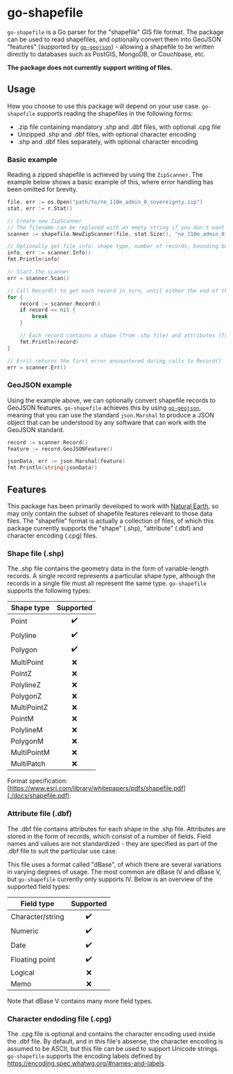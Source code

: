 # go-shapefile

`go-shapefile` is a Go parser for the "shapefile" GIS file format. The package can be used to read shapefiles, and optionally convert them into GeoJSON "features" (supported by [`go-geojson`](https://github.com/everystreet/go-geojson)) - allowing a shapefile to be written directly to databases such as PostGIS, MongoDB, or Couchbase, etc.

**The package does not currently support writing of files.**

## Usage

How you choose to use this package will depend on your use case. `go-shapefile` supports reading the shapefiles in the following forms:

* .zip file containing mandatory .shp and .dbf files, with optional .cpg file
* Unzipped .shp and .dbf files, with optional character encoding
* .shp and .dbf files separately, with optional character encoding

### Basic example

Reading a zipped shapefile is achieved by using the `ZipScanner`. The example below shows a basic example of this, where error handling has been omitted for brevity.

```go
file, err := os.Open("path/to/ne_110m_admin_0_sovereignty.zip")
stat, err := r.Stat()

// Create new ZipScanner
// The filename can be replaced with an empty string if you don't want to check filenames inside the zip file
scanner := shapefile.NewZipScanner(file, stat.Size(), "ne_110m_admin_0_sovereignty.zip")

// Optionally get file info: shape type, number of records, bounding box, etc.
info, err := scanner.Info()
fmt.Println(info)

// Start the scanner
err = scanner.Scan()

// Call Record() to get each record in turn, until either the end of the file, or an error occurs
for {
    record := scanner.Record()
    if record == nil {
        break
    }

    // Each record contains a shape (from .shp file) and attributes (from .dbf file)
    fmt.Println(record)
}

// Err() returns the first error encountered during calls to Record()
err = scanner.Err()
```

### GeoJSON example

Using the example above, we can optionally convert shapefile records to GeoJSON features. `go-shapefile` achieves this by using [`go-geojson`](https://github.com/everystreet/go-geojson), meaning that you can use the standard `json.Marshal` to produce a JSON object that can be understood by any software that can work with the GeoJSON standard.

```go
record := scanner.Record()
feature := record.GeoJSONFeature()

jsonData, err := json.Marshal(feature)
fmt.Println(string(jsonData))
```

## Features

This package has been primarily developed to work with [Natural Earth](https://www.naturalearthdata.com/), so may only contain the subset of shapefile features relevant to those data files. The "shapefile" format is actually a collection of files, of which this package currently supports the "shape" (.shp), "attribute" (.dbf) and character encoding (.cpg) files.

### Shape file (.shp)

The .shp file contains the geometry data in the form of variable-length records. A single record represents a particular shape type, although the records in a single file must all represent the same type. `go-shapefile` supports the following types:

| Shape type  |     Supported      |
| ----------- | :----------------: |
| Point       | :heavy_check_mark: |
| Polyline    | :heavy_check_mark: |
| Polygon     | :heavy_check_mark: |
| MultiPoint  |        :x:         |
| PointZ      |        :x:         |
| PolylineZ   |        :x:         |
| PolygonZ    |        :x:         |
| MultiPointZ |        :x:         |
| PointM      |        :x:         |
| PolylineM   |        :x:         |
| PolygonM    |        :x:         |
| MultiPointM |        :x:         |
| MultiPatch  |        :x:         |

Format specification: [https://www.esri.com/library/whitepapers/pdfs/shapefile.pdf](./docs/shapefile.pdf).

### Attribute file (.dbf)

The .dbf file contains attributes for each shape in the .shp file. Attributes are stored in the form of records, which consist of a number of fields. Field names and values are not standardized - they are specified as part of the .dbf file to suit the particular use case.

This file uses a format called "dBase", of which there are several variations in varying degrees of usage. The most common are dBase IV and dBase V, but `go-shapefile` currently only supports IV. Below is an overview of the supported field types:

| Field type       |     Supported      |
| ---------------- | :----------------: |
| Character/string | :heavy_check_mark: |
| Numeric          | :heavy_check_mark: |
| Date             | :heavy_check_mark: |
| Floating point   | :heavy_check_mark: |
| Logical          |        :x:         |
| Memo             |        :x:         |

Note that dBase V contains many more field types.

### Character endoding file (.cpg)

The .cpg file is optional and contains the character encoding used inside the .dbf file. By default, and in this file's absense, the character encoding is assumed to be ASCII, but this file can be used to support Unicode strings. `go-shapefile` supports the encoding labels defined by https://encoding.spec.whatwg.org/#names-and-labels.
